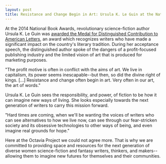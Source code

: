 ```yaml
---
layout: post
title: Resistance and Change Begin in Art: Ursula K. Le Guin at the National Book Awards
---
```

At the 2014 National Book Awards, revolutionary science-fiction author Ursula K. Le Guin was <a target="_blank" href="http://www.nationalbook.org/amerletters_2014_uleguin.html#.VRAgMxB4pps"> awarded the Medal for Distinguished Contribution to American Letters<a/>, an award which recognizes writers who have made a significant impact on the country's literary tradition. During her acceptance speech, the distinguished author spoke of the dangers of a profit-focused publishing industry and the limited vision of art that is produced for marketing purposes. 

"The profit motive is often in conflict with the aims of art. We live in capitalism, its power seems inescapable--but then, so did the divine right of kings. [...] Resistance and change often begin in art. Very often in our art, the art of words."  

Ursula K. Le Guin sees the responsibility, and power, of fiction to be how it can imagine new ways of living. She looks especially towards the next generation of writers to carry this mission forward. 

"Hard times are coming, when we'll be wanting the voices of writers who can see alternatives to how we live now, can see through our fear-stricken society and its obsessive technologies to other ways of being, and even imagine real grounds for hope."

Here at the Octavia Project we could not agree more. That is why we are committed to providing space and resources for the next generation of diverse women science-fiction and fantasy writers, thinkers, and makers--allowing them to imagine new futures for themselves and their communities.
